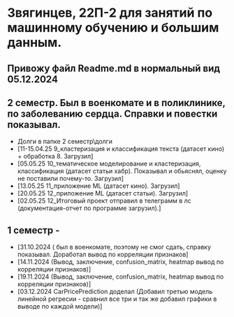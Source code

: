  # Звягинцев, 22П-2 для занятий по машинному обучению и большим данным.

## Привожу файл Readme.md в нормальный вид 05.12.2024
## 2 семестр. Был в военкомате и в поликлинике, по заболеванию сердца. Справки и повестки показывал. 
- Долги в папке 2 семестр\долги
- [11-15.04.25 9_кластеризация и классификация текста (датасет кино) + обработка 8. Загрузил]
- [05.05.25 10_тематическое моделирование и кластеризация, классификация (датасет статьи хабр). Показывал и обьяснял, оценку не поставили почему-то. Загрузил]
- [13.05.25 11_приложение ML (датасет кино). Загрузил]
- [20.05.25 12_приложение ML (датасет статьи). Загрузил]
- [02.05.25 12_Итоговый проект отправил в телеграмм в лс (документация-отчет по программе загрузил).]

## 1 семестр  -  
- [31.10.2024 ( был в военкомате, поэтому не смог сдать, справку показывал. Доработал вывод по корреляции признаков]
- [14.11.2024 (Вывод, заключение, confusion_matrix, heatmap вывод по корреляции признаков)]
- [19.11.2024 (Вывод, заключение, confusion_matrix, heatmap вывод по корреляции признаков)]
- [03.12.2024 CarPricePrediction доделал (Добавил третью модель линейной регресии - сравнил все три и так же добавил графики в выводе по каждой модели)]
